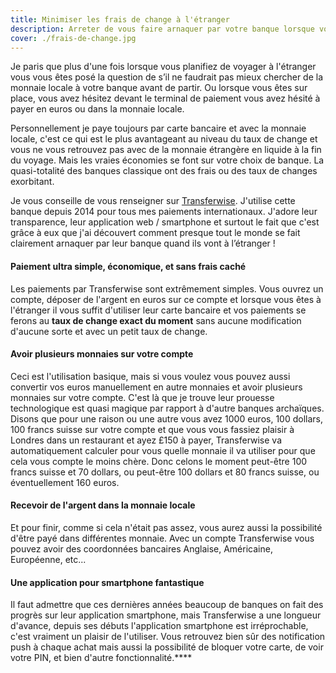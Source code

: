 ```yaml
---
title: Minimiser les frais de change à l'étranger
description: Arreter de vous faire arnaquer par votre banque lorsque vous voyager à l'étranger
cover: ./frais-de-change.jpg
---
```


Je paris que plus d'une fois lorsque vous planifiez de voyager à l'étranger vous vous êtes posé la question de s’il ne faudrait pas mieux chercher de la monnaie locale à votre banque avant de partir. Ou lorsque vous êtes sur place, vous avez hésitez devant le terminal de paiement vous avez hésité à payer en euros ou dans la monnaie locale.

Personnellement je paye toujours par carte bancaire et avec la monnaie locale, c'est ce qui est le plus avantageant au niveau du taux de change et vous ne vous retrouvez pas avec de la monnaie étrangère en liquide à la fin du voyage. Mais les vraies économies se font sur votre choix de banque. La quasi-totalité des banques classique ont des frais ou des taux de changes exorbitant.

Je vous conseille de vous renseigner sur [Transferwise](https://transferwise.prf.hn/l/7xNdljj). J'utilise cette banque depuis 2014 pour tous mes paiements internationaux. J'adore leur transparence, leur application web / smartphone et surtout le fait que c'est grâce à eux que j'ai découvert comment presque tout le monde se fait clairement arnaquer par leur banque quand ils vont à l’étranger !

#### Paiement ultra simple, économique, et sans frais caché

Les paiements par Transferwise sont extrêmement simples. Vous ouvrez un compte, déposer de l'argent en euros sur ce compte et lorsque vous êtes à l'étranger il vous suffit d'utiliser leur carte bancaire et vos paiements se ferons au **taux de change exact du moment** sans aucune modification d'aucune sorte et avec un petit taux de change.

#### Avoir plusieurs monnaies sur votre compte

Ceci est l'utilisation basique, mais si vous voulez vous pouvez aussi convertir vos euros manuellement en autre monnaies et avoir plusieurs monnaies sur votre compte. C'est là que je trouve leur prouesse technologique est quasi magique par rapport à d'autre banques archaïques. Disons que pour une raison ou une autre vous avez 1000 euros, 100 dollars, 100 francs suisse sur votre compte et que vous vous fassiez plaisir à Londres dans un restaurant et ayez £150 à payer, Transferwise va automatiquement calculer pour vous quelle monnaie il va utiliser pour que cela vous compte le moins chère. Donc celons le moment peut-être 100 francs suisse et 70 dollars, ou peut-être 100 dollars et 80 francs suisse, ou éventuellement 160 euros.

#### Recevoir de l'argent dans la monnaie locale

Et pour finir, comme si cela n'était pas assez, vous aurez aussi la possibilité d'être payé dans différentes monnaie. Avec un compte Transferwise vous pouvez avoir des coordonnées bancaires Anglaise, Américaine, Européenne, etc...

#### Une application pour smartphone fantastique

Il faut admettre que ces dernières années beaucoup de banques on fait des progrès sur leur application smartphone, mais Transferwise a une longueur d'avance, depuis ses débuts l'application smartphone est irréprochable, c'est vraiment un plaisir de l'utiliser. Vous retrouvez bien sûr des notification push à chaque achat mais aussi la possibilité de bloquer votre carte, de voir votre PIN, et bien d'autre fonctionnalité.\*\*\*\*
